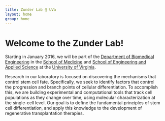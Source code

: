 ```yaml
---
title: Zunder Lab @ UVa
layout: home
group: home
---
```


# Welcome to the Zunder Lab!

Starting in January 2016, we will be part of the [Department of Biomedical Engineering](http://bme.virginia.edu/) in the [School of Medicine](http://www.medicine.virginia.edu/) and [School of Engineering and Applied Science](http://www.seas.virginia.edu/) at the [University of Virginia](http://www.virginia.edu/).

Research in our laboratory is focused on discovering the mechanisms that control stem cell fate. Specifically, we seek to identify factors that control the progression and branch points of cellular differentiation. To accomplish this, we are building experimental and computational tools that track cell populations as they change over time, using molecular characterization at the single-cell level. Our goal is to define the fundamental principles of stem cell differentiation, and apply this knowledge to the development of regenerative transplantation therapies.